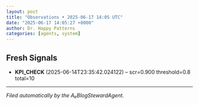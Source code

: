 ```yaml
---
layout: post
title: "Observations • 2025-06-17 14:05 UTC"
date: "2025-06-17 14:05:27 +0000"
author: Dr. Happy Patterns
categories: [agents, system]
---
```


## Fresh Signals

* **KPI_CHECK** (2025-06-14T23:35:42.024122) – scr=0.900 threshold=0.8 total=10

---

*Filed automatically by the A₀BlogStewardAgent.*

